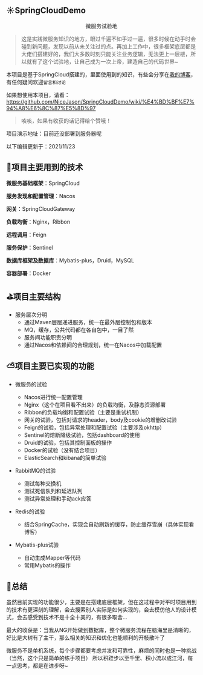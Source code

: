 ## :sunny:SpringCloudDemo

<p align='center'>微服务试验地</p>

>这是实践微服务知识的地方，眼过千遍不如手过一遍，很多时候在动手时会碰到新问题，发现以前从未关注过的点。再加上工作中，很多框架底层都是大佬们搭建好的，我们大多数时刻只能关注业务逻辑，无法更上一层楼，所以就有了这个试验地，让自己成为一次上帝，建造自己的代码世界~

本项目是基于SpringCloud搭建的，里面使用到的知识，有些会分享在<a href='https://www.cnblogs.com/top-housekeeper/'>我的博客</a>，有任何疑问欢迎`留言和讨论`

如果想使用本项目，请看：https://github.com/NiceJason/SpringCloudDemo/wiki/%E4%BD%BF%E7%94%A8%E6%8C%87%E5%8D%97

>咳咳，如果有收获的话记得给个赞哦！

项目演示地址：目前还没部署到服务器呢

以下编辑更新于：2021/11/23

## :loudspeaker:项目主要用到的技术

**微服务基础框架**：SpringCloud

**服务发现和配置管理**：Nacos

**网关**：SpringCloudGateway

**负载均衡**：Nginx，Ribbon

**远程调用**：Feign

**服务保护**：Sentinel

**数据库框架及数据库**：Mybatis-plus，Druid，MySQL

**容器部署**：Docker

## :golf:项目主要结构

* 服务层次分明
    * 通过Maven层层递进服务，统一在最外层控制包和版本
    * MQ，缓存，公共代码都在各自包中，一目了然
    * 服务间功能职责分明
    * 通过Nacos和依赖间的合理规划，统一在Nacos中加载配置

## :partly_sunny:项目主要已实现的功能

* 微服务的试验
    * Nacos进行统一配置管理
    * Nginx（这个在项目看不出来）的负载均衡，及静态资源部署
    * Ribbon的负载均衡和配置试验（主要是重试机制）
    * 网关的试验，包括对请求的header，body及cookie的增删改试验
    * Feign的试验，包括异常处理和配置试验（主要涉及okhttp）
    * Sentinel的熔断降级试验，包括dashboard的使用
    * Druid的试验，包括其控制面板的操作
    * Docker的试验（没有结合项目）
    * ElasticSearch和kibana的简单试验
    

* RabbitMQ的试验
    * 测试每种交换机
    * 测试死信队列和延迟队列
    * 测试异常处理和手动ack应答
    

* Redis的试验
    * 结合SpringCache，实现会自动刷新的缓存，防止缓存雪崩（具体实现看博客）


* Mybatis-plus试验
    * 自动生成Mapper等代码
    * 常用Mybatis的操作
    
## :rainbow:总结

虽然目前实现的功能很少，主要是在搭建底层框架，但在这过程中对平时项目用到的技术有更深刻的理解，会去搜索别人实际是如何实现的，会去模仿他人的设计模式，会去感受到技术不是十全十美的，有很多取舍...

最大的收获是：当我从NG开始做到数据库，整个微服务流程在脑海里是清晰的，好比是大树有了主干，那么相关的知识和优化也能顺利的开枝散叶了

微服务不是单机系统，每个步骤都要考虑并发和可靠性，麻烦的同时也是一种挑战（当然，这个只是简单的练手项目）
所以积跬步以至千里、积小流以成江河，每一点思考，都是在进步呀~
